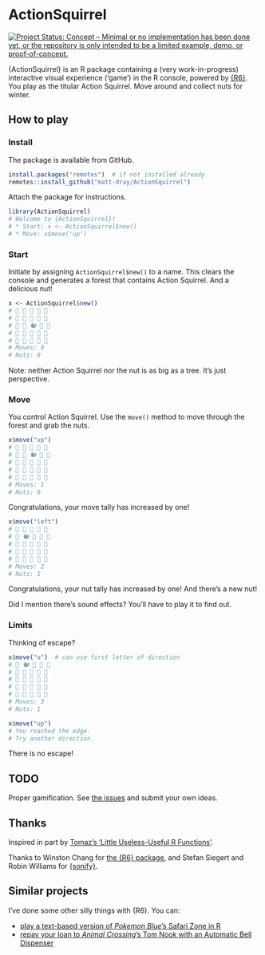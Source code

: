 
<!-- README.md is generated from README.Rmd. Please edit that file -->

# ActionSquirrel

<!-- badges: start -->

[![Project Status: Concept – Minimal or no implementation has been done
yet, or the repository is only intended to be a limited example, demo,
or
proof-of-concept.](https://www.repostatus.org/badges/latest/concept.svg)](https://www.repostatus.org/#concept)
<!-- badges: end -->

{ActionSquirrel} is an R package containing a (very work-in-progress)
interactive visual experience (‘game’) in the R console, powered by
[{R6}](https://r6.r-lib.org/). You play as the titular Action Squirrel.
Move around and collect nuts for winter.

## How to play

### Install

The package is available from GitHub.

``` r
install.packages("remotes")  # if not installed already
remotes::install_github("matt-dray/ActionSquirrel")
```

Attach the package for instructions.

``` r
library(ActionSquirrel)
# Welcome to {ActionSquirrel}!
# * Start: x <- ActionSquirrel$new()
# * Move: x$move('up')
```

### Start

Initiate by assigning `ActionSquirrel$new()` to a name. This clears the
console and generates a forest that contains Action Squirrel. And a
delicious nut!

``` r
x <- ActionSquirrel$new()
# 🌳 🌳 🌳 🌳 🌳 
# 🌳 🌰 🌳 🌳 🌳 
# 🌳 🌳 🐿 🌳 🌳 
# 🌳 🌳 🌳 🌳 🌳 
# 🌳 🌳 🌳 🌳 🌳 
# Moves: 0 
# Nuts: 0
```

Note: neither Action Squirrel nor the nut is as big as a tree. It’s just
perspective.

### Move

You control Action Squirrel. Use the `move()` method to move through the
forest and grab the nuts.

``` r
x$move("up")
# 🌳 🌳 🌳 🌳 🌳 
# 🌳 🌰 🐿️ 🌳 🌳 
# 🌳 🌳 🌳 🌳 🌳 
# 🌳 🌳 🌳 🌳 🌳 
# 🌳 🌳 🌳 🌳 🌳 
# Moves: 1 
# Nuts: 0
```

Congratulations, your move tally has increased by one!

``` r
x$move("left")
# 🌳 🌳 🌳 🌰 🌳 
# 🌳 🐿️ 🌳 🌳 🌳 
# 🌳 🌳 🌳 🌳 🌳 
# 🌳 🌳 🌳 🌳 🌳 
# 🌳 🌳 🌳 🌳 🌳 
# Moves: 2 
# Nuts: 1
```

Congratulations, your nut tally has increased by one! And there’s a new
nut!

Did I mention there’s sound effects? You’ll have to play it to find out.

### Limits

Thinking of escape?

``` r
x$move("u")  # can use first letter of direction
# 🌳 🐿️ 🌳 🌰 🌳 
# 🌳 🌳 🌳 🌳 🌳 
# 🌳 🌳 🌳 🌳 🌳 
# 🌳 🌳 🌳 🌳 🌳 
# 🌳 🌳 🌳 🌳 🌳 
# Moves: 3 
# Nuts: 1
```

``` r
x$move("up")
# You reached the edge.
# Try another direction.
```

There is no escape!

## TODO

Proper gamification. See [the
issues](https://github.com/matt-dray/ActionSquirrel/issues) and submit
your own ideas.

## Thanks

Inspired in part by [Tomaz’s ‘Little Useless-Useful R
Functions’](https://tomaztsql.wordpress.com/2021/09/13/little-useless-useful-r-functions-year-progress-bar/).

Thanks to Winston Chang for [the {R6} package](https://r6.r-lib.org/),
and Stefan Siegert and Robin Williams for
[{sonify}](https://CRAN.R-project.org/package=sonify).

## Similar projects

I’ve done some other silly things with {R6}. You can:

-   [play a text-based version of *Pokemon Blue*’s Safari Zone in
    R](https://www.rostrum.blog/2021/01/04/safar6/)
-   [repay your loan to *Animal Crossing*’s Tom Nook with an Automatic
    Bell
    Dispenser](https://www.rostrum.blog/2020/04/04/repaying-tom-nook-with-r6/)
